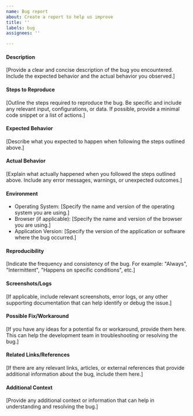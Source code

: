 ```yaml
---
name: Bug report
about: Create a report to help us improve
title: ''
labels: bug
assignees: ''

---
```


#### Description
[Provide a clear and concise description of the bug you encountered. Include the expected behavior and the actual behavior you observed.]

#### Steps to Reproduce
[Outline the steps required to reproduce the bug. Be specific and include any relevant input, configurations, or data. If possible, provide a minimal code snippet or a list of actions.]

#### Expected Behavior
[Describe what you expected to happen when following the steps outlined above.]

#### Actual Behavior
[Explain what actually happened when you followed the steps outlined above. Include any error messages, warnings, or unexpected outcomes.]

#### Environment
- Operating System: [Specify the name and version of the operating system you are using.]
- Browser (if applicable): [Specify the name and version of the browser you are using.]
- Application Version: [Specify the version of the application or software where the bug occurred.]

#### Reproducibility
[Indicate the frequency and consistency of the bug. For example: "Always", "Intermittent", "Happens on specific conditions", etc.]

#### Screenshots/Logs
[If applicable, include relevant screenshots, error logs, or any other supporting documentation that can help identify or debug the issue.]

#### Possible Fix/Workaround
[If you have any ideas for a potential fix or workaround, provide them here. This can help the development team in troubleshooting or resolving the bug.]

#### Related Links/References
[If there are any relevant links, articles, or external references that provide additional information about the bug, include them here.]

#### Additional Context
[Provide any additional context or information that can help in understanding and resolving the bug.]

